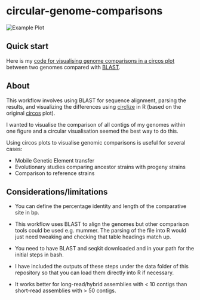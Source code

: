 # circular-genome-comparisons

![Example Plot](figures/9A-2-7_vs_9A-1-1_no_text.png)

## Quick start

Here is my [code for visualising genome comparisons in a circos plot](https://rngoodman.github.io/circular-genome-comparisons/circular_genome_comparisons.html) between two genomes compared with [BLAST](https://blast.ncbi.nlm.nih.gov/Blast.cgi). 

## About 

This workflow involves using BLAST for sequence alignment, parsing the results, and visualizing the differences using [circlize](https://doi.org/10.1093/bioinformatics/btu393) in R (based on the original [circos](https://circos.ca/) plot).

I wanted to visualise the comparison of all contigs of my genomes within one figure and a circular visualisation seemed the best way to do this.

Using circos plots to visualise genomic comparisons is useful for several cases:

* Mobile Genetic Element transfer
* Evolutionary studies comparing ancestor strains with progeny strains
* Comparison to reference strains

## Considerations/limitations

* You can define the percentage identity and length of the comparative site in bp. 

* This workflow uses BLAST to align the genomes but other comparison tools could be used e.g. mummer. The parsing of the file into R would just need tweaking and checking that table headings match up.

* You need to have BLAST and seqkit downloaded and in your path for the initial steps in bash. 

* I have included the outputs of these steps under the data folder of this repository so that you can load them directly into R if necessary. 

* It works better for long-read/hybrid assemblies with < 10 contigs than short-read assemblies with > 50 contigs. 



